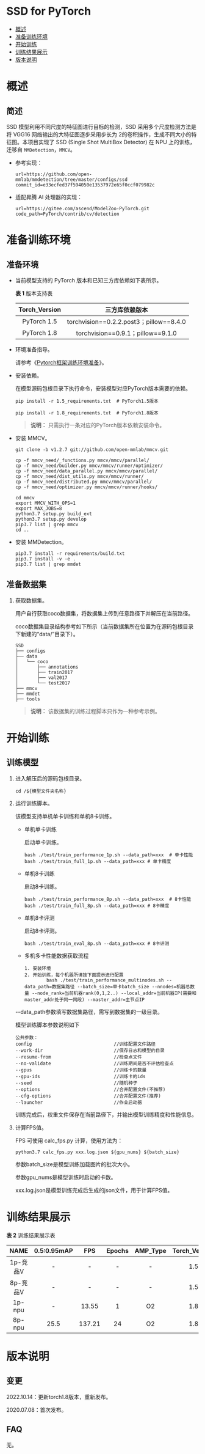 # SSD for PyTorch

-   [概述](概述.md)
-   [准备训练环境](准备训练环境.md)
-   [开始训练](开始训练.md)
-   [训练结果展示](训练结果展示.md)
-   [版本说明](版本说明.md)


# 概述

## 简述

SSD 模型利用不同尺度的特征图进行目标的检测，SSD 采用多个尺度检测方法是将 VGG16 网络输出的大特征图逐步采用步长为 2的卷积操作，生成不同大小的特征图。本项目实现了 SSD (Single Shot MultiBox Detector) 在 NPU 上的训练，迁移自 `MMDetection`，`MMCV`。

- 参考实现：

  ```
  url=https://github.com/open-mmlab/mmdetection/tree/master/configs/ssd
  commit_id=e33ecfed37f594050e13537972e65f0ccf079982c
  ```

- 适配昇腾 AI 处理器的实现：

  ```
  url=https://gitee.com/ascend/ModelZoo-PyTorch.git
  code_path=PyTorch/contrib/cv/detection
  ```


# 准备训练环境

## 准备环境

- 当前模型支持的 PyTorch 版本和已知三方库依赖如下表所示。

  **表 1**  版本支持表

  | Torch_Version      | 三方库依赖版本                                 |
  | :--------: | :----------------------------------------------------------: |
  | PyTorch 1.5 | torchvision==0.2.2.post3；pillow==8.4.0 |
  | PyTorch 1.8 | torchvision==0.9.1；pillow==9.1.0 |

- 环境准备指导。

  请参考《[Pytorch框架训练环境准备](https://www.hiascend.com/document/detail/zh/ModelZoo/pytorchframework/ptes)》。
  
- 安装依赖。

  在模型源码包根目录下执行命令，安装模型对应PyTorch版本需要的依赖。
  ```
  pip install -r 1.5_requirements.txt  # PyTorch1.5版本
  
  pip install -r 1.8_requirements.txt  # PyTorch1.8版本
  ```
  > **说明：** 
  >只需执行一条对应的PyTorch版本依赖安装命令。

- 安装 MMCV。
    ```
    git clone -b v1.2.7 git://github.com/open-mmlab/mmcv.git
    
    cp -f mmcv_need/_functions.py mmcv/mmcv/parallel/
    cp -f mmcv_need/builder.py mmcv/mmcv/runner/optimizer/
    cp -f mmcv_need/data_parallel.py mmcv/mmcv/parallel/
    cp -f mmcv_need/dist_utils.py mmcv/mmcv/runner/
    cp -f mmcv_need/distributed.py mmcv/mmcv/parallel/
    cp -f mmcv_need/optimizer.py mmcv/mmcv/runner/hooks/
    
    cd mmcv
    export MMCV_WITH_OPS=1 
    export MAX_JOBS=8
    python3.7 setup.py build_ext
    python3.7 setup.py develop
    pip3.7 list | grep mmcv
    cd ..
    ```

- 安装 MMDetection。
    ```
    pip3.7 install -r requirements/build.txt
    pip3.7 install -v -e .
    pip3.7 list | grep mmdet
    ```



## 准备数据集

1. 获取数据集。
    
   用户自行获取coco数据集，将数据集上传到任意路径下并解压在当前路径。
    
   coco数据集目录结构参考如下所示（当前数据集所在位置为在源码包根目录下新建的“data/”目录下）。

   ```
   SSD
   ├── configs
   ├── data
   │   └── coco
   │       ├── annotations
   │       ├── train2017
   │       ├── val2017
   │       └── test2017
   ├── mmcv
   ├── mmdet
   ├── tools
   ```
   > **说明：** 
   >该数据集的训练过程脚本只作为一种参考示例。


# 开始训练

## 训练模型

1. 进入解压后的源码包根目录。

   ```
   cd /${模型文件夹名称} 
   ```

2. 运行训练脚本。

   该模型支持单机单卡训练和单机8卡训练。

   - 单机单卡训练

     启动单卡训练。

     ```
     bash ./test/train_performance_1p.sh --data_path=xxx  # 单卡性能
     bash ./test/train_full_1p.sh --data_path=xxx # 单卡精度
     ```

   - 单机8卡训练

     启动8卡训练。

     ```
     bash ./test/train_performance_8p.sh --data_path=xxx  # 8卡性能
     bash ./test/train_full_8p.sh --data_path=xxx # 8卡精度
     ```
  
   - 单机8卡评测

     启动8卡评测。

     ```
     bash ./test/train_eval_8p.sh --data_path=xxx # 8卡评测
     ```

   - 多机多卡性能数据获取流程

     ```shell
     1. 安装环境
     2. 开始训练，每个机器所请按下面提示进行配置
             bash ./test/train_performance_multinodes.sh --data_path=数据集路径 --batch_size=单卡batch_size --nnodes=机器总数量 --node_rank=当前机器rank(0,1,2..) --local_addr=当前机器IP(需要和master_addr处于同一网段) --master_addr=主节点IP
     ```
   --data_path参数填写数据集路径，需写到数据集的一级目录。

   模型训练脚本参数说明如下

   ```
   公共参数：
   config                              //训练配置文件路径
   --work-dir                          //保存日志和模型的目录
   --resume-from                       //检查点文件
   --no-validate                       //训练期间是否不评估检查点
   --gpus                              //训练卡的数量
   --gpu-ids                           //训练卡的ids
   --seed                              //随机种子
   --options                           //合并配置文件(不推荐)
   --cfg-options                       //合并配置文件(推荐)
   --launcher                          //作业启动器
   ```
   
   训练完成后，权重文件保存在当前路径下，并输出模型训练精度和性能信息。

 3. 计算FPS值。

    FPS 可使用 calc_fps.py 计算，使用方法为：
    ```
    python3.7 calc_fps.py xxx.log.json ${gpu_nums} ${batch_size}
    ```
    参数batch_size是模型训练加载图片的批次大小。

    参数gpu_nums是模型训练时启动的卡数。

    xxx.log.json是模型训练完成后生成的json文件，用于计算FPS值。


# 训练结果展示

**表 2**  训练结果展示表

| NAME   | 0.5:0.95mAP |  FPS | Epochs | AMP_Type | Torch_Version |
| :-----: | :--------: | :-----: | :------: | :-------: | :------: |
| 1p-竞品V | - | -   | -     |   - | 1.5 |
| 8p-竞品V | - | -  | -    |   - | 1.5 |
| 1p-npu | -    | 13.55   | 1     |   O2 | 1.8 |
| 8p-npu | 25.5 | 137.21  | 24    |   O2 | 1.8 |


# 版本说明

## 变更

2022.10.14：更新torch1.8版本，重新发布。

2020.07.08：首次发布。

## FAQ


无。

